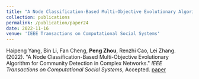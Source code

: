 ```yaml
---
title: "A Node Classification-Based Multi-Objective Evolutionary Algorithm for Community Detection in Complex Networks"
collection: publications
permalink: /publication/paper24
date: 2022-11-16
venue: 'IEEE Transactions on Computational Social Systems'
---
```

Haipeng Yang, Bin Li, Fan Cheng, **Peng Zhou**,  Renzhi Cao, Lei Zhang. (2022). &quot;A Node Classification-Based Multi-Objective Evolutionary Algorithm for Community Detection in Complex Networks.&quot; <i>IEEE Transactions on Computational Social Systems</i>, Accepted. [paper](http://Doctor-Nobody.github.io/papers/tcss2023.pdf) 
